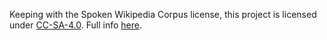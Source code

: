 Keeping with the Spoken Wikipedia Corpus license, this project is licensed under [CC-SA-4.0](https://creativecommons.org/licenses/by-sa/4.0/). Full info [here](https://creativecommons.org/licenses/by-sa/4.0/legalcode).